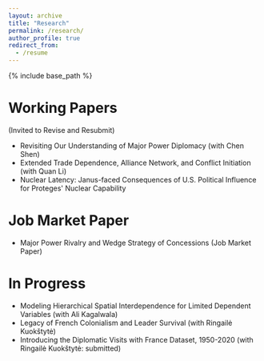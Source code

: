 ```yaml
---
layout: archive
title: "Research"
permalink: /research/
author_profile: true
redirect_from:
  - /resume
---
```


{% include base_path %}

Working Papers 
======
(Invited to Revise and Resubmit)
* Revisiting Our Understanding of Major Power Diplomacy (with Chen Shen)
* Extended Trade Dependence, Alliance Network, and Conflict Initiation (with Quan Li)
* Nuclear Latency: Janus-faced Consequences of U.S. Political Influence for Proteges' Nuclear Capability


Job Market Paper
======
* Major Power Rivalry and Wedge Strategy of Concessions (Job Market Paper)


In Progress
======
* Modeling Hierarchical Spatial Interdependence for Limited Dependent Variables (with Ali Kagalwala)
* Legacy of French Colonialism and Leader Survival (with Ringailė Kuokštytė)
* Introducing the Diplomatic Visits with France Dataset, 1950-2020 (with Ringailė Kuokštytė: submitted)


